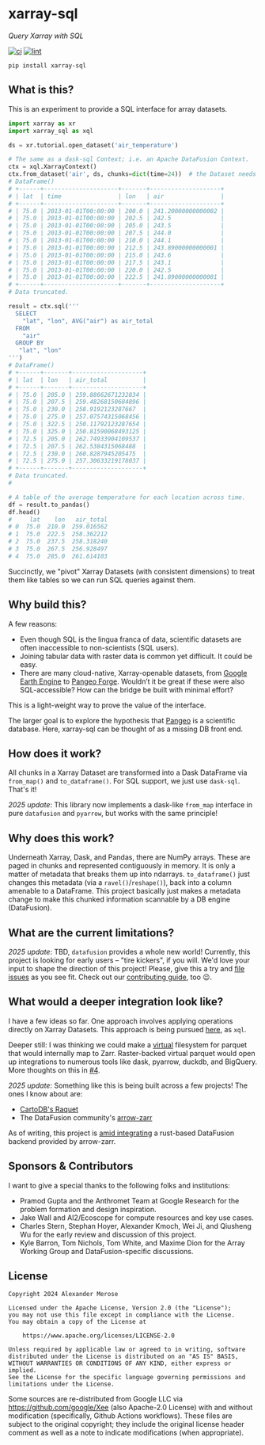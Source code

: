 # xarray-sql

_Query Xarray with SQL_

[![ci](https://github.com/alxmrs/xarray-sql/actions/workflows/ci.yml/badge.svg)](https://github.com/alxmrs/xarray-sql/actions/workflows/ci.yml)
[![lint](https://github.com/alxmrs/xarray-sql/actions/workflows/lint.yml/badge.svg)](https://github.com/alxmrs/xarray-sql/actions/workflows/lint.yml)

```shell
pip install xarray-sql
```

## What is this?

This is an experiment to provide a SQL interface for array datasets.

```python
import xarray as xr
import xarray_sql as xql

ds = xr.tutorial.open_dataset('air_temperature')

# The same as a dask-sql Context; i.e. an Apache DataFusion Context.
ctx = xql.XarrayContext()
ctx.from_dataset('air', ds, chunks=dict(time=24))  # the Dataset needs to be chunked!
# DataFrame()
# +------+---------------------+-------+--------------------+
# | lat  | time                | lon   | air                |
# +------+---------------------+-------+--------------------+
# | 75.0 | 2013-01-01T00:00:00 | 200.0 | 241.20000000000002 |
# | 75.0 | 2013-01-01T00:00:00 | 202.5 | 242.5              |
# | 75.0 | 2013-01-01T00:00:00 | 205.0 | 243.5              |
# | 75.0 | 2013-01-01T00:00:00 | 207.5 | 244.0              |
# | 75.0 | 2013-01-01T00:00:00 | 210.0 | 244.1              |
# | 75.0 | 2013-01-01T00:00:00 | 212.5 | 243.89000000000001 |
# | 75.0 | 2013-01-01T00:00:00 | 215.0 | 243.6              |
# | 75.0 | 2013-01-01T00:00:00 | 217.5 | 243.1              |
# | 75.0 | 2013-01-01T00:00:00 | 220.0 | 242.5              |
# | 75.0 | 2013-01-01T00:00:00 | 222.5 | 241.89000000000001 |
# +------+---------------------+-------+--------------------+
# Data truncated.

result = ctx.sql('''
  SELECT
    "lat", "lon", AVG("air") as air_total
  FROM 
    "air" 
  GROUP BY
   "lat", "lon"
''')
# DataFrame()
# +------+-------+--------------------+
# | lat  | lon   | air_total          |
# +------+-------+--------------------+
# | 75.0 | 205.0 | 259.88662671232834 |
# | 75.0 | 207.5 | 259.48268150684896 |
# | 75.0 | 230.0 | 258.9192123287667  |
# | 75.0 | 275.0 | 257.07574315068456 |
# | 75.0 | 322.5 | 250.11792123287654 |
# | 75.0 | 325.0 | 250.81590068493125 |
# | 72.5 | 205.0 | 262.74933904109537 |
# | 72.5 | 207.5 | 262.5384315068488  |
# | 72.5 | 230.0 | 260.8287945205475  |
# | 72.5 | 275.0 | 257.30633219178037 |
# +------+-------+--------------------+
# Data truncated.
# 

# A table of the average temperature for each location across time.
df = result.to_pandas()
df.head()
#     lat    lon   air_total
# 0  75.0  210.0  259.016562
# 1  75.0  222.5  258.362212
# 2  75.0  237.5  258.318240
# 3  75.0  267.5  256.928497
# 4  75.0  285.0  261.614103
```

Succinctly, we "pivot" Xarray Datasets (with consistent dimensions) to treat them like tables so we can run
SQL queries against them.

## Why build this?

A few reasons:

* Even though SQL is the lingua franca of data, scientific datasets are often
  inaccessible to non-scientists (SQL users).
* Joining tabular data with raster data is common yet difficult. It could be
  easy.
* There are many cloud-native, Xarray-openable datasets,
  from [Google Earth Engine](https://github.com/google/Xee)
  to [Pangeo Forge](https://pangeo-forge.org/). Wouldn’t it be great if these
  were also SQL-accessible? How can the bridge be built with minimal effort?

This is a light-weight way to prove the value of the interface.

The larger goal is to explore the hypothesis that [Pangeo](https://pangeo.io/)
is a scientific database. Here, xarray-sql can be thought of as a missing DB 
front end.

## How does it work?

All chunks in a Xarray Dataset are transformed into a Dask DataFrame via
`from_map()` and `to_dataframe()`. For SQL support, we just use `dask-sql`.
That's it!

_2025 update_: This library now implements a dask-like `from_map` interface in 
pure `datafusion` and `pyarrow`, but works with the same principle!

## Why does this work?

Underneath Xarray, Dask, and Pandas, there are NumPy arrays. These are paged in
chunks and represented contiguously in memory. It is only a matter of metadata
that breaks them up into ndarrays. `to_dataframe()`
just changes this metadata (via a `ravel()`/`reshape()`), back into a column
amenable to a DataFrame. This project basically just makes a metadata change to 
make this chunked information scannable by a DB engine (DataFusion).

## What are the current limitations?

_2025 update_: TBD, `datafusion` provides a whole new world! Currently, this project is looking
for early users – "tire kickers", if you will. We'd love your input to shape the direction of this 
project! Please, give this a try and [file issues](https://github.com/alxmrs/xarray-sql/issues) as
you see fit. Check out our [contributing guide](CONTRIBUTING.md), too 😉.

## What would a deeper integration look like?

I have a few ideas so far. One approach involves applying operations directly on
Xarray Datasets. This approach is being pursued
[here](https://github.com/google/weather-tools/tree/main/xql), as `xql`.

Deeper still: I was thinking we could make
a [virtual](https://fsspec.github.io/kerchunk/)
filesystem for parquet that would internally map to Zarr. Raster-backed virtual
parquet would open up integrations to numerous tools like dask, pyarrow, duckdb,
and BigQuery. More thoughts on this
in [#4](https://github.com/alxmrs/xarray-sql/issues/4).

_2025 update_: Something like this is being built across a few projects! The ones I know about are:
- [CartoDB's Raquet](https://github.com/CartoDB/raquet)
- The DataFusion community's [arrow-zarr](https://github.com/datafusion-contrib/arrow-zarr)

As of writing, this project is [amid integrating](https://github.com/alxmrs/xarray-sql/pull/69) a
rust-based DataFusion backend provided by arrow-zarr.

## Sponsors & Contributors

I want to give a special thanks to the following folks and institutions:

- Pramod Gupta and the Anthromet Team at Google Research for the problem
  formation and design inspiration.
- Jake Wall and AI2/Ecoscope for compute resources and key use cases.
- Charles Stern, Stephan Hoyer, Alexander Kmoch, Wei Ji, and Qiusheng Wu
  for the early review and discussion of this project.
- Kyle Barron, Tom Nichols, Tom White, and Maxime Dion for the Array Working
  Group and DataFusion-specific discussions.

## License

```
Copyright 2024 Alexander Merose

Licensed under the Apache License, Version 2.0 (the "License");
you may not use this file except in compliance with the License.
You may obtain a copy of the License at

    https://www.apache.org/licenses/LICENSE-2.0

Unless required by applicable law or agreed to in writing, software
distributed under the License is distributed on an "AS IS" BASIS,
WITHOUT WARRANTIES OR CONDITIONS OF ANY KIND, either express or implied.
See the License for the specific language governing permissions and
limitations under the License.
```

Some sources are re-distributed from Google LLC
via https://github.com/google/Xee (also Apache-2.0 License) with and without
modification (specifically, Github Actions workflows). These files are subject
to the original copyright; they include the original license header comment as
well as a note to indicate modifications (when appropriate).
